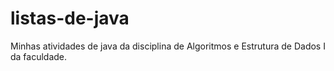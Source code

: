 # listas-de-java
Minhas atividades de java da disciplina de Algoritmos e Estrutura de Dados I da faculdade. 
